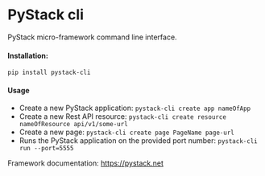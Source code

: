 # PyStack cli

PyStack micro-framework command line interface.

#### Installation:
```pip install pystack-cli```

#### Usage
* Create a new PyStack application:
```pystack-cli create app nameOfApp```
* Create a new Rest API resource: 
```pystack-cli create resource nameOfResource api/v1/some-url```
* Create a new page:
```pystack-cli create page PageName page-url```
* Runs the PyStack application on the provided port number:
```pystack-cli run --port=5555```

Framework documentation: https://pystack.net
